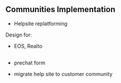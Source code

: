 ## Communities Implementation
* Helpsite replatforming

Design for:
* EOS, Realto

##
* prechat form 

* migrate help site to customer community

